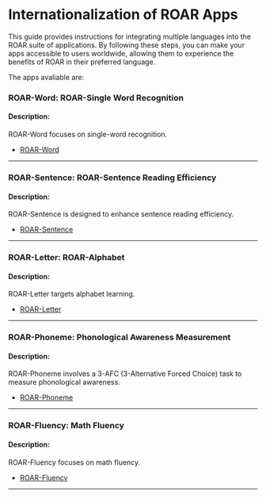 # Internationalization of ROAR Apps

This guide provides instructions for integrating multiple languages into the ROAR suite of applications. By following these steps, you can make your apps accessible to users worldwide, allowing them to experience the benefits of ROAR in their preferred language.

The apps avaliable are:

### ROAR-Word: ROAR-Single Word Recognition
#### Description:
ROAR-Word focuses on single-word recognition.

- [ROAR-Word](SWR.md)

---

### ROAR-Sentence: ROAR-Sentence Reading Efficiency
#### Description:
ROAR-Sentence is designed to enhance sentence reading efficiency.

- [ROAR-Sentence](SRE.md)

---

### ROAR-Letter: ROAR-Alphabet
#### Description:
ROAR-Letter targets alphabet learning.

- [ROAR-Letter](Letter.md)

---

### ROAR-Phoneme: Phonological Awareness Measurement
#### Description:
ROAR-Phoneme involves a 3-AFC (3-Alternative Forced Choice) task to measure phonological awareness.

- [ROAR-Phoneme](PA.md)

---

### ROAR-Fluency: Math Fluency
#### Description:
ROAR-Fluency focuses on math fluency.

- [ROAR-Fluency](Fluency.md)

---